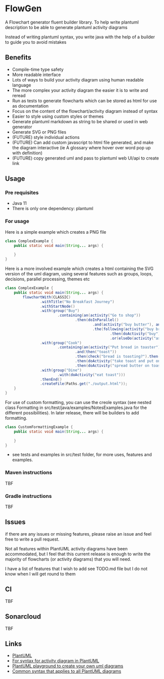 # FlowGen

A Flowchart generator fluent builder library. To help write plantuml description to be able to generate plantuml activity diagrams

Instead of writing plantuml syntax, you write java with the help of a builder to guide you to avoid mistakes

## Benefits

- Compile-time type safety
- More readable interface
- Lots of ways to build your activity diagram using human readable language
- The more complex your activity diagram the easier it is to write and reread
- Run as tests to generate flowcharts which can be stored as html for use as documentation
- Focus on the content of the flowchart/activity diagram instead of syntax
- Easier to style using custom styles or themes
- Generate plantuml markdown as string to be shared or used in web generator
- Generate SVG or PNG files
- (FUTURE) style individual actions
- (FUTURE) Can add custom javascript to html file generated, and make the diagram interactive (ie A glossary where hover over word pop up with definition)
- (FUTURE) copy generated uml and pass to plantuml web UI/api to create link

## Usage

### Pre requisites

- Java 11
- There is only one dependency: plantuml

### For usage 

Here is a simple example which creates a PNG file

```java 
class ComplexExample {
    public static void main(String... args) {
    
    }
}
```

Here is a more involved example which creates a html containing the SVG version of the uml diagram, using several features such as groups, loops, decisions, parallel processing, themes etc

```java
class ComplexExample {
    public static void main(String... args) {
        flowchartWith(CLASSIC)
                .withTitle("No Breakfast Journey")
                .withStartNode()
                .with(group("Buy")
                        .containing(an(activity("Go to shop"))
                                .then(doInParallel()
                                        .and(activity("buy butter"), and("buy jam"))
                                        .the(following(activity("buy bread")).and(ifIsTrue("is sourdough bread?")
                                                .then(doActivity("buy"))
                                                .or(elseDo(activity("ask staff for bread"))))))))
                .with(group("Cook")
                        .containing(an(activity("Put bread in toaster"))
                                .and(then("toast"))
                                .then(check("bread is toasting?").then(doActivity("wait")).leaveWhen("no"))
                                .then(doActivity("take toast and put on plate"))
                                .then(doActivity("spread butter on toast"))))
                .with(group("Dine")
                        .with(doActivity("eat toast")))
                .thenEnd()
                .createFile(Paths.get("./output.html"));
    } 
}
```

For use of custom formatting, you can use the creole syntax (see nested class Formatting in src/test/java/examples/NotesExamples.java for the different possibilities). In later release, there will be builders to add formatting.

```java 
class CustomFormattingExample {
    public static void main(String... args) {
    
    }
}
```
- see tests and examples in src/test folder, for more uses, features and examples.

### Maven instructions

TBF

### Gradle instructions

TBF

## Issues 

if there are any issues or missing features, please raise an issue and feel free to write a pull request.

Not all features within PlantUML activity diagrams have been accommodated, but I feel that this current release is enough to write the majority of flowcharts (or activity diagrams) that you will need.

I have a list of features that I wish to add see TODO.md file but I do not know when I will get round to them

## CI

TBF

## Sonarcloud

TBF

## Links

- [PlantUML](https://plantuml.com/)
- [For syntax for activity diagram in PlantUML](https://plantuml.com/activity-diagram-beta)
- [PlantUML playground to create your own uml diagrams](http://www.plantuml.com/plantuml/uml)
- [Common syntax that applies to all PlantUML diagrams](https://plantuml.com/commons)
